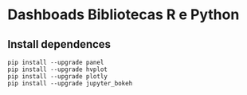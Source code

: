 # Dashboads Bibliotecas R e Python

## Install dependences
```shell
pip install --upgrade panel
pip install --upgrade hvplot
pip install --upgrade plotly
pip install --upgrade jupyter_bokeh
```